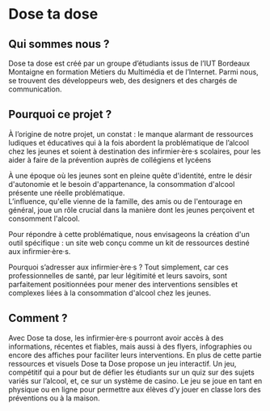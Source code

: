 # Dose ta dose

## Qui sommes nous ?

Dose ta dose est créé par un groupe d’étudiants issus de l’IUT Bordeaux Montaigne en formation Métiers du Multimédia et de l’Internet. Parmi nous, se trouvent des développeurs web, des designers et des chargés de communication.

## Pourquoi ce projet ?

À l’origine de notre projet, un constat : le manque alarmant de ressources ludiques et éducatives qui à la fois abordent la problématique de l’alcool chez les jeunes et soient à destination des infirmier·ère·s scolaires, pour les aider à faire de la prévention auprès de collégiens et lycéens

À une époque où les jeunes sont en pleine quête d'identité, entre le désir d'autonomie et le besoin d'appartenance,
la consommation d'alcool présente une réelle problématique.  
L’influence, qu'elle vienne de la famille, des amis ou de l'entourage en général, joue un rôle crucial dans la manière dont les jeunes perçoivent et consomment l'alcool.

Pour répondre à cette problématique, nous envisageons la création d'un outil spécifique : un site web conçu comme un kit de ressources destiné aux infirmier·ère·s.

Pourquoi s’adresser aux infirmier·ère·s ? Tout simplement, car ces professionnelles de santé, par leur légitimité et leurs savoirs, sont parfaitement positionnées pour mener des interventions sensibles et complexes liées à la consommation d'alcool chez les jeunes.

## Comment ?

Avec Dose ta dose, les infirmier·ère·s pourront avoir accès à des informations, récentes et fiables, mais aussi à des flyers, infographies ou encore des affiches pour faciliter leurs interventions.
En plus de cette partie ressources et visuels Dose ta Dose propose un jeu interactif. Un jeu, compétitif qui a pour but de défier les étudiants sur un quiz sur des sujets variés sur l’alcool, et, ce sur un système de casino. Le jeu se joue en tant en physique ou en ligne pour permettre aux élèves d’y jouer en classe lors des préventions ou à la maison.
